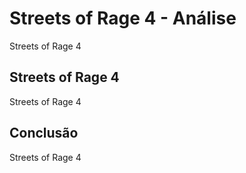 ---
---

# Streets of Rage 4 - Análise

Streets of Rage 4

## Streets of Rage 4

Streets of Rage 4

## Conclusão

Streets of Rage 4
